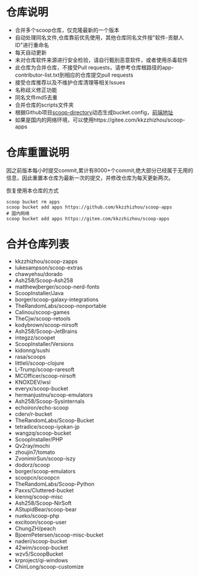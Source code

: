 # 仓库说明

- 合并多个scoop仓库，仅克隆最新的一个版本
- 自动处理同名文件,仓库靠前优先使用，其他仓库同名文件按"软件-贡献人ID"进行重命名
- 每天自动更新
- 未对仓库软件来源进行安全检验，请自行甄别恶意软件，或者使用杀毒软件
- 此仓库为合并仓库，不接受Pull requests，请参考仓库根路径的app-contributor-list.txt到相应的仓库提交pull requests
- 接受仓库推荐以及不维护仓库清理等相关Issues
- 名称歧义修正功能
- 同名文件md5去重
- 合并仓库的scripts文件夹
- 根据Github项目[scoop-directory](https://github.com/rasa/scoop-directory)动态生成bucket.config，[前端地址](https://rasa.github.io/scoop-directory/)
- 如果是国内的网络环境，可以使用https://gitee.com/kkzzhizhou/scoop-apps

# 仓库重置说明

因之前版本每小时提交commit,累计有8000+个commit,绝大部分已经属于无用的信息，因此重置本仓库为最新一次的提交，并修改仓库为每天更新两次。

恢复使用本仓库的方式

```
scoop bucket rm apps
scoop bucket add apps https://github.com/kkzzhizhou/scoop-apps
# 国内网络
scoop bucket add apps https://gitee.com/kkzzhizhou/scoop-apps
```

# 合并仓库列表

- kkzzhizhou/scoop-zapps
- lukesampson/scoop-extras
- chawyehsu/dorado
- Ash258/Scoop-Ash258
- matthewjberger/scoop-nerd-fonts
- ScoopInstaller/Java
- borger/scoop-galaxy-integrations
- TheRandomLabs/scoop-nonportable
- Calinou/scoop-games
- TheCjw/scoop-retools
- kodybrown/scoop-nirsoft
- Ash258/Scoop-JetBrains
- integzz/scoopet
- ScoopInstaller/Versions
- kidonng/sushi
- rasa/scoops
- littleli/scoop-clojure
- L-Trump/scoop-raresoft
- MCOfficer/scoop-nirsoft
- KNOXDEV/wsl
- everyx/scoop-bucket
- hermanjustnu/scoop-emulators
- Ash258/Scoop-Sysinternals
- echoiron/echo-scoop
- cderv/r-bucket
- TheRandomLabs/Scoop-Bucket
- tetradice/scoop-iyokan-jp
- wangzq/scoop-bucket
- ScoopInstaller/PHP
- Qv2ray/mochi
- zhoujin7/tomato
- ZvonimirSun/scoop-iszy
- dodorz/scoop
- borger/scoop-emulators
- scoopcn/scoopcn
- TheRandomLabs/Scoop-Python
- Paxxs/Cluttered-bucket
- kiennq/scoop-misc
- Ash258/Scoop-NirSoft
- AStupidBear/scoop-bear
- nueko/scoop-php
- excitoon/scoop-user
- ChungZH/peach
- BjoernPetersen/scoop-misc-bucket
- naderi/scoop-bucket
- 42wim/scoop-bucket
- wzv5/ScoopBucket
- krproject/qi-windows
- ChinLong/scoop-customize
